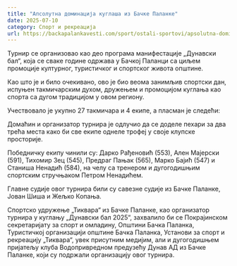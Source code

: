 ```yaml
---
title: "Апсолутна доминација куглаша из Бачке Паланке"
date: 2025-07-10
category: Спорт и рекреација
url: https://backapalankavesti.com/sport/ostali-sportovi/apsolutna-dominacija-kuglasa-iz-backe-palanke/
---
```


Турнир се организовао као део програма манифестације „Дунавски бал“, која се сваке године одржава у Бачкој Паланци са циљем промоције културног, туристичког и спортског живота општине.

Као што је и било очекивано, ово је био веома занимљив спортски дан, испуњен такмичарским духом, дружењем и промоцијом куглања као спорта са дугом традицијом у овом региону.

Учествовало је укупно 27 такмичара и 4 екипе, а пласман је следећи:

Домаћин и организатор турнира је одлучио да се доделе пехари за два трећа места како би све екипе однеле трофеј у своје клупске просторије.

Победничку екипу чинили су: Дарко Рађеновић (553), Ален Мајерски (591), Тихомир Зец (545), Предраг Пањак (565), Марко Бајић (547) и Станиша Ненадић (584), на челу са тренером и дугогодишњим спортским стручњаком Петром Ненадићем.

Главне судије овог турнира били су савезне судије из Бачке Паланке, Јован Шиша и Жељко Копања.

Спортско удружење „Тиквара“ из Бачке Паланке, као организатор турнира у куглању „Дунавски бал 2025“, захвалило би се Покрајинском секретаријату за спорт и омладину, Општини Бачка Паланка, Туристичкој организацији општине Бачка Паланка, Установи за спорт и рекреацију „Тиквара“, увек присутним медијим, али и дугогодишњем пријатељу клуба Водопривредном предузећу Дунав АД из Бачке Паланке, који су подржали организацију овог турнира.
